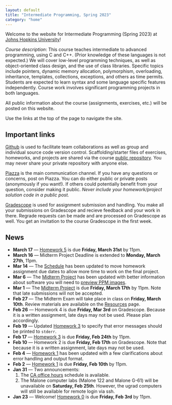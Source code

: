 ```yaml
---
layout: default
title: "Intermediate Programming, Spring 2023"
category: "home"
---
```


Welcome to the website for Intermediate Programming (Spring 2023) at
<a class="external" target="_blank" href="https://www.jhu.edu/">Johns Hopkins University</a>!

*Course description*: This course teaches intermediate to advanced
programming, using C and C++. (Prior knowledge of these languages is not
expected.) We will cover low-level programming techniques, as well as
object-oriented class design, and the use of class libraries. Specific
topics include pointers, dynamic memory allocation, polymorphism,
overloading, inheritance, templates, collections, exceptions, and others
as time permits. Students are expected to learn syntax and some language
specific features independently. Course work involves significant
programming projects in both languages.

All public information about the course (assignments, exercises, etc.) will
be posted on this website.

Use the links at the top of the page to navigate the site.

## Important links

<a class="external" target="_blank" href="https://github.com">Github</a> is used to facilitate
team collaborations as well as group and individual
source code version control. Scaffolding/starter files of
exercises, homeworks, and projects are shared via the course
<a class="external" target="_blank" href="https://github.com/jhu-ip/cs220-sp23-public">public repository</a>.
You may never share your private repository with anyone else.

<a class="external" target="_blank" href="https://piazza.com/jhu/spring2023/en601220/home">Piazza</a> is
the main communication channel. If you have any questions or concerns,
post on Piazza. You can do either public or private posts (anonymously
if you want!). If others could potentially benefit from your question,
consider making it public. *Never include your homework/project solution
code in a public post.*

<a class="external" target="_blank" href="https://www.gradescope.com/">Gradescope</a> is used for
assignment submission and handling. You make all your submissions on
Gradescope and recieve feedback and your work in there. Regrade requests
can be made and are processed on Gradescope as well. You get an invitation
to the course Gradescope in the first week.

## News

* **March 17** — [Homework 5](assign/hw5.html) is due **Friday, March 31st** by 11pm.
* **March 16** — Midterm Project Deadline is extended to **Monday, March 27th**, 11pm.
* **Mar 14** — The [Schedule](schedule.html) has been updated to move homework
  assignment due dates to allow more time to work on the final project.
* **Mar 6** — The [Midterm Project](assign/midterm.html) has been updated with
  better information about software you will need to
  [preview PPM images](assign/midterm.html#viewing-image-files).
* **Mar 1** — The [Midterm Project](assign/midterm.html) is due
  **Friday, March 17th** by 11pm. Note that late submissions will not be
  accepted.
* **Feb 27** — The Midterm Exam will take place in class on **Friday, March 10th**.
  Review materials are available on the [Resources](resources.html) page.
* **Feb 26** — Homework 4 is due **Friday, Mar 3rd** on Gradescope. Because it is a
  written assignment, late days may not be used. Please plan accordingly.
* **Feb 19** — Updated [Homework 3](assign/hw3.html) to specify that error messages
  should be printed to `stderr`.
* **Feb 17** — [Homework 3](assign/hw3.html) is due **Friday, Feb 24th** by 11pm.
* **Feb 10** — Homework 2 is due **Friday, Feb 17th** on Gradescope. Note that because
  it is a written assignment, late days may not be used.
* **Feb 4** — [Homework 1](assign/hw1.html) has been updated with a few clarifications
  about error handling and output format.
* **Feb 2** — [Homework 1](assign/hw1.html) is due **Friday, Feb 10th** by 11pm.
* **Jan 31** — Two announcements:
    1. The [CA office hours](officehours.html) schedule is available.
    2. The Malone computer labs (Malone 122 and Malone G-61) will be unavailable
       on **Saturday, Feb 25th**. However, the ugrad computers will still be available
       for remote login via ssh.
* **Jan 23** — Welcome! [Homework 0](assign/hw0.html) is due **Friday, Feb 3rd** by 11pm.
